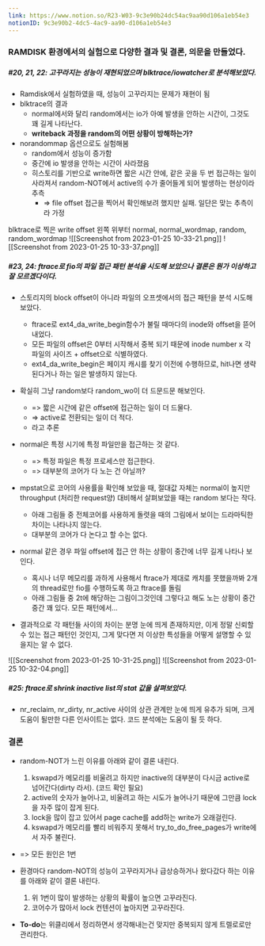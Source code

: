 ```yaml
---
link: https://www.notion.so/R23-W03-9c3e90b24dc54ac9aa90d106a1eb54e3
notionID: 9c3e90b2-4dc5-4ac9-aa90-d106a1eb54e3
---
```

### RAMDISK 환경에서의 실험으로 다양한 결과 및 결론, 의문을 만들었다.

##### #20, 21, 22: 고꾸라지는 성능이 재현되었으며 blktrace/iowatcher로 분석해보았다.
- Ramdisk에서 실험하였을 때, 성능이 고꾸라지는 문제가 재현이 됨
- blktrace의 결과
	- normal에서와 달리 random에서는 io가 아예 발생을 안하는 시간이, 그것도 꽤 길게 나타난다.
	- **writeback 과정을 random의 어떤 상황이 방해하는가?**
- norandommap 옵션으로도 실험해봄
	- random에서 성능이 증가함
	- 중간에 io 발생을 안하는 시간이 사라졌음
	- 히스토리를 기반으로 write하면 짧은 시간 안에, 같은 곳을 두 번 접근하는 일이 사라져서 random-NOT에서 active의 수가 줄어들게 되어 발생하는 현상이라 추측
		- => file offset 접근을 찍어서 확인해보려 했지만 실패. 일단은 맞는 추측이라 가정


blktrace로 찍은 write offset
왼쪽 위부터 normal, normal_wordmap, random, random_wordmap
![[Screenshot from 2023-01-25 10-33-21.png]]
![[Screenshot from 2023-01-25 10-33-37.png]]

##### #23, 24: ftrace로 fio의 파일 접근 패턴 분석을 시도해 보았으나 결론은 뭔가 이상하고 잘 모르겠다이다. 
- 스토리지의 block offset이 아니라 파일의 오프셋에서의 접근 패턴을 분석 시도해보았다.
	- ftrace로 ext4_da_write_begin함수가 불릴 때마다의 inode와 offset을 뜯어내었다.
	- 모든 파일의 offset은 0부터 시작해서 중복 되기 때문에 inode number x 각 파일의 사이즈 + offset으로 식별하였다.
	- ext4_da_write_begin은 페이지 캐시를 찾기 이전에 수행하므로, hit나면 생략된다거나 하는 일은 발생하지 않는다.

- 확실히 그냥 random보다 random_wo이 더 드문드문 해보인다. 
	- => 짧은 시간에 같은 offset에 접근하는 일이 더 드물다. 
	- => active로 전환되는 일이 더 적다.
	- 라고 추론
	
- normal은 특정 시기에 특정 파일만을 접근하는 것 같다.
	- => 특정 파일은 특정 프로세스만 접근한다.
	- => 대부분의 코어가 다 노는 건 아닐까?
	
- mpstat으로 코어의 사용률을 확인해 보았을 때, 절대값 자체는 normal이 높지만 throughput (처리한 request양) 대비해서 살펴보았을 때는 random 보다는 작다.
	- 아래 그림들 중 전체코어를 사용하게 돌렷을 때의 그림에서 보이는 드라마틱한 차이는 나타나지 않는다.
	- 대부분의 코어가 다 논다고 할 수는 없다.
	
- normal 같은 경우 파일 offset에 접근 안 하는 상황이 중간에 너무 길게 나타나 보인다.
	- 혹시나 너무 메모리를 과하게 사용해서 ftrace가 제대로 캐치를 못했을까봐 2개의 thread로만 fio를 수행하도록 하고 ftrace를 돌림
	- 아래 그림들 중 2t에 해당하는 그림이그것인데 그렇다고 해도 노는 상황이 중간중간 꽤 있다. 모든 패턴에서...

- 결과적으로 각 패턴들 사이의 차이는 분명 눈에 띄게 존재하지만, 이게 정말 신뢰할 수 있는 접근 패턴인 것인지, 그게 맞다면 저 이상한 특성들을 어떻게 설명할 수 있을지는 알 수 없다.


![[Screenshot from 2023-01-25 10-31-25.png]]
![[Screenshot from 2023-01-25 10-32-04.png]]


##### #25: ftrace로 shrink inactive list의 stat 값을 살펴보았다.
- nr_reclaim, nr_dirty, nr_active 사이의 상관 관계만 눈에 띄게 유추가 되며, 크게 도움이 될만한 다른 인사이트는 없다. 코드 분석에는 도움이 될 듯 하다.


### 결론
- random-NOT가 느린 이유를 아래와 같이 결론 내린다.  
	1. kswapd가 메모리를 비울려고 하지만 inactive의 대부분이 다시금 active로 넘어간다(dirty 라서). (코드 확인 필요)  
	2. active의 숫자가 늘어나고, 비울려고 하는 시도가 늘어나기 때문에 그만큼 lock을 자주 많이 잡게 된다.  
	3. lock을 많이 잡고 있어서 page cache를 add하는 write가 오래걸린다.  
	4. kswapd가 메모리를 빨리 비워주지 못해서 try_to_do_free_pages가 write에서 자주 불린다.  
- => 모든 원인은 1번

- 환경마다 random-NOT의 성능이 고꾸라지거나 급상승하거나 왔다갔다 하는 이유를 아래와 같이 결론 내린다.  
	1. 위 1번이 많이 발생하는 상황의 확률이 높으면 고꾸라진다.  
	2. 코어수가 많아서 lock 컨텐션이 높아지면 고꾸라진다.

- **To-do**는 위클리에서 정리하면서 생각해내는건 맞지만 중복되지 않게 트렐로로만 관리한다.
